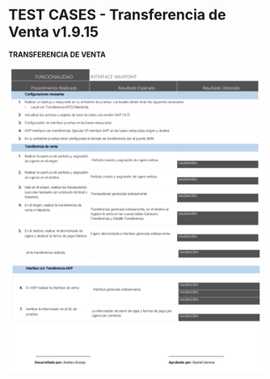 # TEST CASES - Transferencia de Venta v1.9.15


**TRANSFERENCIA DE VENTA**


![](23.png)
![](24.png)